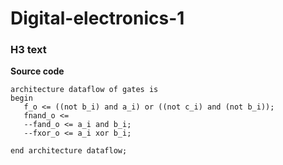 # Digital-electronics-1
### H3 text


**Source code**
```vhld
architecture dataflow of gates is 
begin
   f_o <= ((not b_i) and a_i) or ((not c_i) and (not b_i));
   fnand_o <=
   --fand_o <= a_i and b_i;
   --fxor_o <= a_i xor b_i;
  
end architecture dataflow;

```
